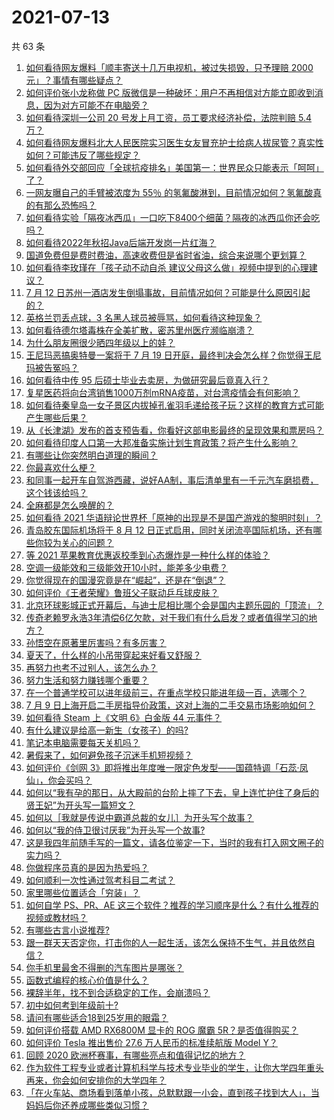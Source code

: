 # 2021-07-13

共 63 条

<!-- BEGIN -->
<!-- 最后更新时间 Tue Jul 13 2021 03:01:23 GMT+0800 (China Standard Time) -->

1. [如何看待网友爆料「顺丰寄送十几万电视机，被过失损毁，只予理赔 2000
   元」？事情有哪些疑点？](https://www.zhihu.com/question/458784986)
2. [如何评价张小龙称做 PC
   版微信是一种破坏：用户不再相信对方能立即收到消息，因为对方可能不在电脑旁？](https://www.zhihu.com/question/471759055)
3. [如何看待深圳一公司 20 号发上月工资，员工要求经济补偿，法院判赔 5.4
   万？](https://www.zhihu.com/question/471726471)
4. [如何看待网友爆料北大人民医院实习医生女友冒充护士给病人拔尿管？真实性如何？可能违反了哪些规定？](https://www.zhihu.com/question/471790162)
5. [如何看待外交部回应「全球抗疫排名」美国第一：世界民众只能表示「呵呵」了？](https://www.zhihu.com/question/471798111)
6. [一网友曝自己的手臂被浓度为 55％
   的氢氟酸淋到，目前情况如何？氢氟酸真的有那么恐怖吗？](https://www.zhihu.com/question/471598267)
7. [如何看待实验「隔夜冰西瓜」一口吃下8400个细菌？隔夜的冰西瓜你还会吃吗？](https://www.zhihu.com/question/471317641)
8. [如何看待2022年秋招Java后端开发岗一片红海？](https://www.zhihu.com/question/471105298)
9. [国道免费但是费时费油，高速收费但是省时省油，综合来说哪个更划算？](https://www.zhihu.com/question/470118462)
10. [如何看待李玫瑾在「孩子动不动自杀
    建议父母这么做」视频中提到的心理建议？](https://www.zhihu.com/question/471634095)
11. [7 月 12
    日苏州一酒店发生倒塌事故，目前情况如何？可能是什么原因引起的？](https://www.zhihu.com/question/471831440)
12. [英格兰罚丢点球，3 名黑人球员被辱骂，如何看待这种现象？](https://www.zhihu.com/question/471779840)
13. [如何看待德尔塔毒株在全美扩散，密苏里州医疗濒临崩溃？](https://www.zhihu.com/question/471555278)
14. [为什么朋友圈很少晒四年级以上的娃？](https://www.zhihu.com/question/462953490)
15. [王尼玛恶搞奥特曼一案将于 7 月 19
    日开庭，最终判决会怎么样？你觉得王尼玛被告冤吗？](https://www.zhihu.com/question/471139974)
16. [如何看待中传 95 后硕士毕业去卖房，为做研究最后竟真入行？](https://www.zhihu.com/question/471727728)
17. [复星医药将向台湾销售1000万剂mRNA疫苗，对台湾疫情会有何影响？](https://www.zhihu.com/question/471631426)
18. [如何看待秦皇岛一女子景区内拔掉孔雀羽毛递给孩子玩？这样的教育方式可能产生哪些后果？](https://www.zhihu.com/question/471674496)
19. [从《长津湖》发布的首支预告看，你看好这部电影最终的呈现效果和票房吗？](https://www.zhihu.com/question/471713940)
20. [如何看待印度人口第一大邦准备实施计划生育政策？将产生什么影响？](https://www.zhihu.com/question/471723127)
21. [有哪些让你突然明白道理的瞬间？](https://www.zhihu.com/question/63810094)
22. [你最喜欢什么梗？](https://www.zhihu.com/question/288135220)
23. [和同事一起开车自驾游西藏，说好AA制，事后清单里有一千元汽车磨损费，这个钱该给吗？](https://www.zhihu.com/question/465716749)
24. [全麻都是怎么唤醒的？](https://www.zhihu.com/question/466561520)
25. [如何看待 2021
    华语辩论世界杯「原神的出现是不是国产游戏的黎明时刻」？](https://www.zhihu.com/question/471708835)
26. [青岛胶东国际机场将于 8 月 12
    日正式启用，同时关闭流亭国际机场，还有哪些你较为关心的问题？](https://www.zhihu.com/question/471718633)
27. [等 2021 苹果教育优惠返校季到心态爆炸是一种什么样的体验？](https://www.zhihu.com/question/471063336)
28. [空调一级能效和三级能效开10小时，能差多少电费？](https://www.zhihu.com/question/329341284)
29. [你觉得现在的国漫究竟是在“崛起”，还是在“倒退”？](https://www.zhihu.com/question/470428413)
30. [如何评价《王者荣耀》鲁班父子联动乒乓球皮肤？](https://www.zhihu.com/question/470666998)
31. [北京环球影城正式开幕后，与迪士尼相比哪个会是国内主题乐园的「顶流」？](https://www.zhihu.com/question/470467852)
32. [传奇老赖罗永浩3年清偿6亿欠款，对于我们有什么启发？或者值得学习的地方？](https://www.zhihu.com/question/470804093)
33. [孙悟空在原著里厉害吗？有多厉害？](https://www.zhihu.com/question/317829973)
34. [夏天了，什么样的小吊带穿起来好看又舒服？](https://www.zhihu.com/question/467022624)
35. [再努力也考不过别人，该怎么办？](https://www.zhihu.com/question/470612132)
36. [努力生活和努力赚钱哪个重要？](https://www.zhihu.com/question/469544195)
37. [在一个普通学校可以进年级前三，在重点学校只能进年级一百，选哪个？](https://www.zhihu.com/question/461739253)
38. [7 月 9
    日上海开启二手房指导价政策，这对上海的二手交易市场影响如何？](https://www.zhihu.com/question/471152148)
39. [如何看待 Steam 上《文明 6》白金版 44 元事件？](https://www.zhihu.com/question/471083947)
40. [有什么建议是给高一新生（女孩子）的吗?](https://www.zhihu.com/question/470497705)
41. [笔记本电脑需要每天关机吗？](https://www.zhihu.com/question/424633596)
42. [暑假来了，如何避免孩子沉迷手机短视频？](https://www.zhihu.com/question/471097062)
43. [如何评价《剑网
    3》即将推出年度唯一限定色发型——国蕴特调「石蕊·凤仙」，你会买吗？](https://www.zhihu.com/question/471717436)
44. [如何以“我有孕的那日，从大殿前的台阶上摔了下去，皇上连忙护住了身后的贤王妃”为开头写一篇短文？](https://www.zhihu.com/question/424583928)
45. [如何以［我就是传说中霸道总裁的女儿］为开头写个故事？](https://www.zhihu.com/question/455867035)
46. [如何以“我的侍卫很讨厌我”为开头写一个故事?](https://www.zhihu.com/question/440852420)
47. [这是我四年前随手写的一篇文，请各位鉴定一下，当时的我有打入网文圈子的实力吗？](https://www.zhihu.com/question/471660118)
48. [你做程序员真的是因为热爱吗？](https://www.zhihu.com/question/453885905)
49. [如何顺利一次性通过驾考科目二考试？](https://www.zhihu.com/question/24518251)
50. [家里哪些位置适合「穷装」？](https://www.zhihu.com/question/441324496)
51. [如何自学 PS、PR、AE
    这三个软件？推荐的学习顺序是什么？有什么推荐的视频或教材吗？](https://www.zhihu.com/question/38197869)
52. [有哪些古言小说推荐?](https://www.zhihu.com/question/407505153)
53. [跟一群天天否定你，打击你的人一起生活，该怎么保持不生气，并且依然自信？](https://www.zhihu.com/question/470883728)
54. [你手机里最舍不得删的汽车图片是哪张？](https://www.zhihu.com/question/468845093)
55. [函数式编程的核心价值是什么？](https://www.zhihu.com/question/471098472)
56. [裸辞半年，找不到合适稳定的工作，会崩溃吗？](https://www.zhihu.com/question/470055976)
57. [初中如何考到年级前十?](https://www.zhihu.com/question/353434774)
58. [请问有哪些适合18到25岁用的眼霜？](https://www.zhihu.com/question/322847034)
59. [如何评价搭载 AMD RX6800M 显卡的 ROG 魔霸
    5R？是否值得购买？](https://www.zhihu.com/question/471650688)
60. [如何评价 Tesla 推出售价 27.6 万人民币的标准续航版 Model
    Y？](https://www.zhihu.com/question/470837546)
61. [回顾 2020 欧洲杯赛事，有哪些亮点和值得记忆的地方？](https://www.zhihu.com/question/471538861)
62. [作为软件工程专业或者计算机科学与技术专业毕业的学生，让你大学四年重头再来，你会如何安排你的大学四年？](https://www.zhihu.com/question/426053091)
63. [「在火车站、商场看到落单小孩，总默默跟一小会，直到孩子找到大人」，当妈妈后你还养成哪些类似习惯？](https://www.zhihu.com/question/471287409)

<!-- END -->
